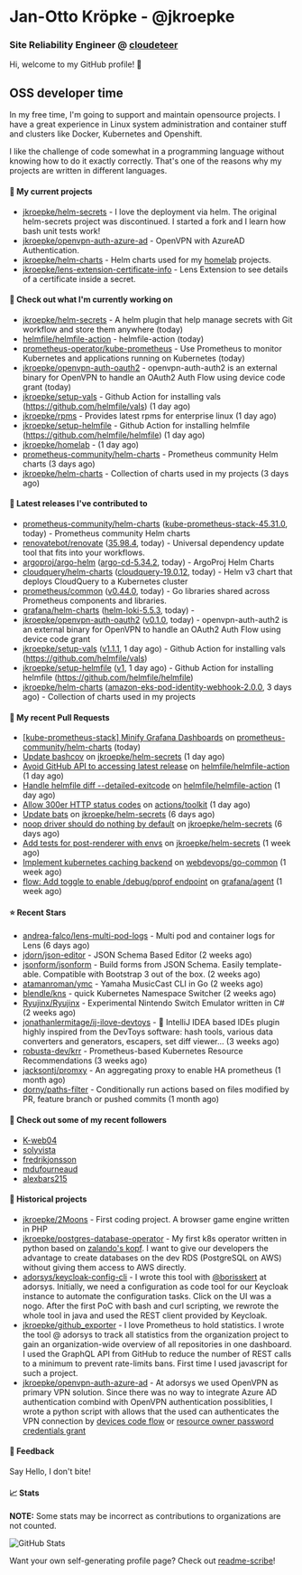 # Jan-Otto Kröpke - @jkroepke
### Site Reliability Engineer @ [cloudeteer](https://cloudeteer.de/)

Hi, welcome to my GitHub profile! 👋

## OSS developer time
In my free time, I'm going to support and maintain opensource projects. I have a great experience in Linux system administration and container stuff and clusters like Docker, Kubernetes and Openshift.

I like the challenge of code somewhat in a programming language without knowing how to do it exactly correctly. That's one of the reasons why my projects are written in different languages.

#### 🌱 My current projects
- [jkroepke/helm-secrets](https://github.com/jkroepke/helm-secrets) - I love the deployment via helm. The original helm-secrets project was discontinued. I started a fork and I learn how bash unit tests work!
- [jkroepke/openvpn-auth-azure-ad](https://github.com/jkroepke/openvpn-auth-azure-ad) - OpenVPN with AzureAD Authentication.
- [jkroepke/helm-charts](https://github.com/jkroepke/helm-charts) - Helm charts used for my [homelab](https://github.com/jkroepke/homelab) projects.
- [jkroepke/lens-extension-certificate-info](https://github.com/jkroepke/lens-extension-certificate-info) - Lens Extension to see details of a certificate inside a secret.

#### 👷 Check out what I'm currently working on

- [jkroepke/helm-secrets](https://github.com/jkroepke/helm-secrets) - A helm plugin that help manage secrets with Git workflow and store them anywhere (today)
- [helmfile/helmfile-action](https://github.com/helmfile/helmfile-action) - helmfile-action (today)
- [prometheus-operator/kube-prometheus](https://github.com/prometheus-operator/kube-prometheus) - Use Prometheus to monitor Kubernetes and applications running on Kubernetes (today)
- [jkroepke/openvpn-auth-oauth2](https://github.com/jkroepke/openvpn-auth-oauth2) - openvpn-auth-auth2 is an external binary for OpenVPN to handle an OAuth2 Auth Flow using device code grant (today)
- [jkroepke/setup-vals](https://github.com/jkroepke/setup-vals) - Github Action for installing vals (https://github.com/helmfile/vals) (1 day ago)
- [jkroepke/rpms](https://github.com/jkroepke/rpms) - Provides latest rpms for enterprise linux (1 day ago)
- [jkroepke/setup-helmfile](https://github.com/jkroepke/setup-helmfile) - Github Action for installing helmfile (https://github.com/helmfile/helmfile) (1 day ago)
- [jkroepke/homelab](https://github.com/jkroepke/homelab) -  (1 day ago)
- [prometheus-community/helm-charts](https://github.com/prometheus-community/helm-charts) - Prometheus community Helm charts (3 days ago)
- [jkroepke/helm-charts](https://github.com/jkroepke/helm-charts) - Collection of charts used in my projects (3 days ago)

#### 🔭 Latest releases I've contributed to

- [prometheus-community/helm-charts](https://github.com/prometheus-community/helm-charts) ([kube-prometheus-stack-45.31.0](https://github.com/prometheus-community/helm-charts/releases/tag/kube-prometheus-stack-45.31.0), today) - Prometheus community Helm charts
- [renovatebot/renovate](https://github.com/renovatebot/renovate) ([35.98.4](https://github.com/renovatebot/renovate/releases/tag/35.98.4), today) - Universal dependency update tool that fits into your workflows.
- [argoproj/argo-helm](https://github.com/argoproj/argo-helm) ([argo-cd-5.34.2](https://github.com/argoproj/argo-helm/releases/tag/argo-cd-5.34.2), today) - ArgoProj Helm Charts
- [cloudquery/helm-charts](https://github.com/cloudquery/helm-charts) ([cloudquery-19.0.12](https://github.com/cloudquery/helm-charts/releases/tag/cloudquery-19.0.12), today) - Helm v3 chart that deploys CloudQuery to a Kubernetes cluster
- [prometheus/common](https://github.com/prometheus/common) ([v0.44.0](https://github.com/prometheus/common/releases/tag/v0.44.0), today) - Go libraries shared across Prometheus components and libraries.
- [grafana/helm-charts](https://github.com/grafana/helm-charts) ([helm-loki-5.5.3](https://github.com/grafana/helm-charts/releases/tag/helm-loki-5.5.3), today) - 
- [jkroepke/openvpn-auth-oauth2](https://github.com/jkroepke/openvpn-auth-oauth2) ([v0.1.0](https://github.com/jkroepke/openvpn-auth-oauth2/releases/tag/v0.1.0), today) - openvpn-auth-auth2 is an external binary for OpenVPN to handle an OAuth2 Auth Flow using device code grant
- [jkroepke/setup-vals](https://github.com/jkroepke/setup-vals) ([v1.1.1](https://github.com/jkroepke/setup-vals/releases/tag/v1.1.1), 1 day ago) - Github Action for installing vals (https://github.com/helmfile/vals)
- [jkroepke/setup-helmfile](https://github.com/jkroepke/setup-helmfile) ([v1](https://github.com/jkroepke/setup-helmfile/releases/tag/v1), 1 day ago) - Github Action for installing helmfile (https://github.com/helmfile/helmfile)
- [jkroepke/helm-charts](https://github.com/jkroepke/helm-charts) ([amazon-eks-pod-identity-webhook-2.0.0](https://github.com/jkroepke/helm-charts/releases/tag/amazon-eks-pod-identity-webhook-2.0.0), 3 days ago) - Collection of charts used in my projects

#### 🔨 My recent Pull Requests

- [[kube-prometheus-stack] Minify Grafana Dashboards](https://github.com/prometheus-community/helm-charts/pull/3416) on [prometheus-community/helm-charts](https://github.com/prometheus-community/helm-charts) (today)
- [Update bashcov](https://github.com/jkroepke/helm-secrets/pull/377) on [jkroepke/helm-secrets](https://github.com/jkroepke/helm-secrets) (1 day ago)
- [Avoid GitHub API to accessing latest release](https://github.com/helmfile/helmfile-action/pull/34) on [helmfile/helmfile-action](https://github.com/helmfile/helmfile-action) (1 day ago)
- [Handle helmfile diff --detailed-exitcode](https://github.com/helmfile/helmfile-action/pull/33) on [helmfile/helmfile-action](https://github.com/helmfile/helmfile-action) (1 day ago)
- [Allow 300er HTTP status codes](https://github.com/actions/toolkit/pull/1426) on [actions/toolkit](https://github.com/actions/toolkit) (1 day ago)
- [Update bats](https://github.com/jkroepke/helm-secrets/pull/369) on [jkroepke/helm-secrets](https://github.com/jkroepke/helm-secrets) (6 days ago)
- [noop driver should do nothing by default](https://github.com/jkroepke/helm-secrets/pull/368) on [jkroepke/helm-secrets](https://github.com/jkroepke/helm-secrets) (6 days ago)
- [Add tests for post-renderer with envs](https://github.com/jkroepke/helm-secrets/pull/367) on [jkroepke/helm-secrets](https://github.com/jkroepke/helm-secrets) (1 week ago)
- [Implement kubernetes caching backend](https://github.com/webdevops/go-common/pull/4) on [webdevops/go-common](https://github.com/webdevops/go-common) (1 week ago)
- [flow: Add toggle to enable /debug/pprof endpoint](https://github.com/grafana/agent/pull/3883) on [grafana/agent](https://github.com/grafana/agent) (1 week ago)

#### ⭐ Recent Stars

- [andrea-falco/lens-multi-pod-logs](https://github.com/andrea-falco/lens-multi-pod-logs) - Multi pod and container logs for Lens (6 days ago)
- [jdorn/json-editor](https://github.com/jdorn/json-editor) - JSON Schema Based Editor (2 weeks ago)
- [jsonform/jsonform](https://github.com/jsonform/jsonform) - Build forms from JSON Schema. Easily template-able. Compatible with Bootstrap 3 out of the box. (2 weeks ago)
- [atamanroman/ymc](https://github.com/atamanroman/ymc) - Yamaha MusicCast CLI in Go (2 weeks ago)
- [blendle/kns](https://github.com/blendle/kns) - quick Kubernetes Namespace Switcher (2 weeks ago)
- [Ryujinx/Ryujinx](https://github.com/Ryujinx/Ryujinx) - Experimental Nintendo Switch Emulator written in C# (2 weeks ago)
- [jonathanlermitage/ij-ilove-devtoys](https://github.com/jonathanlermitage/ij-ilove-devtoys) - 🧩 IntelliJ IDEA based IDEs plugin highly inspired from the DevToys software: hash tools, various data converters and generators, escapers, set diff viewer... (3 weeks ago)
- [robusta-dev/krr](https://github.com/robusta-dev/krr) - Prometheus-based Kubernetes Resource Recommendations (3 weeks ago)
- [jacksontj/promxy](https://github.com/jacksontj/promxy) - An aggregating proxy to enable HA prometheus (1 month ago)
- [dorny/paths-filter](https://github.com/dorny/paths-filter) - Conditionally run actions based on files modified by PR, feature branch or pushed commits (1 month ago)

#### 👯 Check out some of my recent followers

- [K-web04](https://github.com/K-web04)
- [solyvista](https://github.com/solyvista)
- [fredrikjonsson](https://github.com/fredrikjonsson)
- [mdufourneaud](https://github.com/mdufourneaud)
- [alexbars215](https://github.com/alexbars215)

#### 📜 Historical projects
- [jkroepke/2Moons](https://github.com/jkroepke/2Moons) - First coding project. A browser game engine written in PHP
- [jkroepke/postgres-database-operator](https://github.com/jkroepke/postgres-database-operator) - My first k8s operator written in python based on [zalando's kopf](https://github.com/zalando-incubator/kopf). I want to give our developers the advantage to create databases on the dev RDS (PostgreSQL on AWS) without giving them access to AWS directly.
- [adorsys/keycloak-config-cli](https://github.com/adorsys/keycloak-config-cli) - I wrote this tool with [@borisskert](https://github.com/borisskert) at adorsys. Initially, we need a configuration as code tool for our Keycloak instance to automate the configuration tasks. Click on the UI was a nogo. After the first PoC with bash and curl scripting, we rewrote the whole tool in java and used the REST client provided by Keycloak.
- [jkroepke/github_exporter](https://github.com/jkroepke/github_exporter) - I love Prometheus to hold statistics. I wrote the tool @ adorsys to track all statistics from the organization project to gain an organization-wide overview of all repositories in one dashboard. I used the GraphQL API from GitHub to reduce the number of REST calls to a minimum to prevent rate-limits bans. First time I used javascript for such a project.
- [jkroepke/openvpn-auth-azure-ad](https://github.com/jkroepke/openvpn-auth-azure-ad) - At adorsys we used OpenVPN as primary VPN solution. Since there was no way to integrate Azure AD authentication combind with OpenVPN authentication possiblities, I wrote a python script with allows that the used can authenticates the VPN connection by [devices code flow](https://docs.microsoft.com/en-us/azure/active-directory/develop/v2-oauth2-device-code) or [resource owner password credentials grant](https://docs.microsoft.com/en-us/azure/active-directory/develop/v2-oauth-ropc)

#### 💬 Feedback

Say Hello, I don't bite!

#### 📈 Stats

**NOTE:** Some stats may be incorrect as contributions to organizations
are not counted.

![GitHub Stats](https://github-readme-stats.vercel.app/api?username=jkroepke&count_private=false&theme=tokyonight&show_icons=true)

Want your own self-generating profile page? Check out [readme-scribe](https://github.com/muesli/readme-scribe)!
